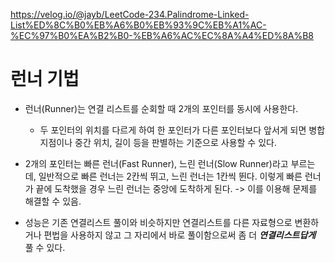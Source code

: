 https://velog.io/@jayb/LeetCode-234.Palindrome-Linked-List%ED%8C%B0%EB%A6%B0%EB%93%9C%EB%A1%AC-%EC%97%B0%EA%B2%B0-%EB%A6%AC%EC%8A%A4%ED%8A%B8

# 런너 기법
- 런너(Runner)는 연결 리스트를 순회할 때 2개의 포인터를 동시에 사용한다. 
  - 두 포인터의 위치를 다르게 하여 한 포인터가 다른 포인터보다 앞서게 되면 병합지점이나 중간 위치, 길이 등을 판별하는 기준으로 사용할 수 있다.
    > 

- 2개의 포인터는 빠른 런너(Fast Runner), 느린 런너(Slow Runner)라고 부르는데, 
  일반적으로 빠른 런너는 2칸씩 뛰고, 느린 런너는 1칸씩 뛴다.
  이렇게 빠른 런너가 끝에 도착했을 경우 느린 런너는 중앙에 도착하게 된다. 
 -> 이를 이용해 문제를 해결할 수 있음.

- 성능은 기존 연결리스트 풀이와 비슷하지만 연결리스트를 다른 자료형으로 변환하거나 편법을 사용하지 않고 그 자리에서 바로 풀이함으로써 좀 더 _**연결리스트답게**_ 풀 수 있다.